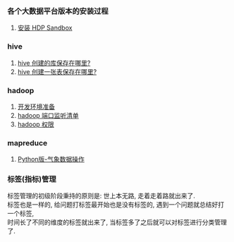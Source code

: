 ### 各个大数据平台版本的安装过程
1. [安装 HDP Sandbox](./HDP-Sandbox-Install.md)

### hive
1. [hive 创建的库保存在哪里?](./HiveDatabaseLocation.md)
2. [hive 创建一张表保存在哪里?](./HiveTableLocation.md)

### hadoop
1. [开发环境准备](./HadoopDevEnvPrepare.md)
2. [hadoop 端口监听清单](./HadoopPorts.md)
3. [hadoop 权限](./HadoopPermissions.md)

### mapreduce
1. [Python版-气象数据操作](mapreduce-python/README.md)

### 标签(指标)管理  
标签管理的初级阶段秉持的原则是: 世上本无路, 走着走着路就出来了.  
标签也是一样的, 给问题打标签最开始也是没有标签的, 遇到一个问题就总结好打一个标签,     
时间长了不同的维度的标签就出来了, 当标签多了之后就可以对标签进行分类管理了.  
